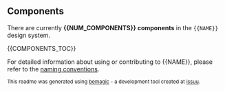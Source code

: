 ## Components

There are currently **{{NUM_COMPONENTS}} components** in the `{{NAME}}` design system.

{{COMPONENTS_TOC}}

For detailed information about using or contributing to {{NAME}}, please refer
to the [naming conventions](NAMING_CONVENTIONS.md).

<sub>This readme was generated using
[bemagic](https://github.com/ckastbjerg/bemagic) - a development tool created
at [issuu](https://issuu.com/about).</sub>
